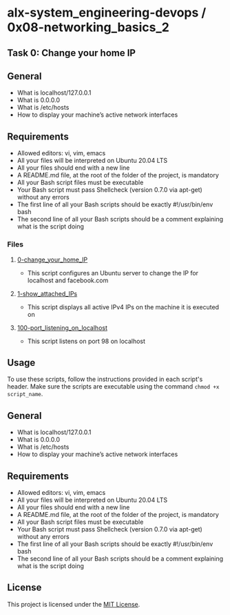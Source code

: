 # alx-system_engineering-devops / 0x08-networking_basics_2

## Task 0: Change your home IP

## General
- What is localhost/127.0.0.1
- What is 0.0.0.0
- What is /etc/hosts
- How to display your machine’s active network interfaces

## Requirements

- Allowed editors: vi, vim, emacs
- All your files will be interpreted on Ubuntu 20.04 LTS
- All your files should end with a new line
- A README.md file, at the root of the folder of the project, is mandatory
- All your Bash script files must be executable
- Your Bash script must pass Shellcheck (version 0.7.0 via apt-get) without any errors
- The first line of all your Bash scripts should be exactly #!/usr/bin/env bash
- The second line of all your Bash scripts should be a comment explaining what is the script doing

### Files
1. [0-change_your_home_IP](0x08-networking_basics_2/0-change_your_home_IP)
   - This script configures an Ubuntu server to change the IP for localhost and facebook.com

2. [1-show_attached_IPs](0x08-networking_basics_2/1-show_attached_IPs)
   - This script displays all active IPv4 IPs on the machine it is executed on

3. [100-port_listening_on_localhost](100-port_listening_on_localhost)
   - This script listens on port 98 on localhost

## Usage

To use these scripts, follow the instructions provided in each script's header. Make sure the scripts are executable using the command `chmod +x script_name`.

## General
- What is localhost/127.0.0.1
- What is 0.0.0.0
- What is /etc/hosts
- How to display your machine’s active network interfaces

## Requirements

- Allowed editors: vi, vim, emacs
- All your files will be interpreted on Ubuntu 20.04 LTS
- All your files should end with a new line
- A README.md file, at the root of the folder of the project, is mandatory
- All your Bash script files must be executable
- Your Bash script must pass Shellcheck (version 0.7.0 via apt-get) without any errors
- The first line of all your Bash scripts should be exactly #!/usr/bin/env bash
- The second line of all your Bash scripts should be a comment explaining what is the script doing

## License

This project is licensed under the [MIT License](LICENSE).